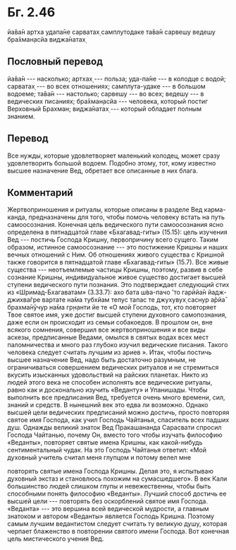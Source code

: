 # Бг. 2.46

йа̄ва̄н артха удапа̄не
сарватах̣ самплутодаке
та̄ва̄н сарвешу ведешу
бра̄хман̣асйа виджа̄натах̣

## Пословный перевод

йа̄ва̄н --- насколько; артхах̣ --- польза; уда-па̄не --- в колодце с водой;
сарватах̣ --- во всех отношениях; самплута-удаке --- в большом водоеме;
та̄ва̄н --- настолько; сарвешу --- во всех; ведешу --- в ведических
писаниях; бра̄хман̣асйа --- человека, который постиг Верховный Брахман;
виджа̄натах̣ --- который обладает полным знанием.

## Перевод

Все нужды, которые удовлетворяет маленький колодец, может сразу
удовлетворить большой водоем. Подобно этому, тот, кому известно высшее
назначение Вед, обретает все описанные в них блага.

## Комментарий

Жертвоприношения и ритуалы, которые описаны в разделе Вед карма-канда,
предназначены для того, чтобы помочь человеку встать на путь
самоосознания. Конечная цель ведического пути самоосознания ясно
определена в пятнадцатой главе «Бхагавад-гиты» (15.15): цель изучения
Вед --- постичь Господа Кришну, первопричину всего сущего. Таким
образом, истинное самоосознание --- это постижение Кришны и наших вечных
отношений с Ним. Об отношениях живого существа с Кришной также говорится
в пятнадцатой главе «Бхагавад-гиты» (15.7). Все живые существа ---
неотъемлемые частицы Кришны, поэтому, развив в себе сознание Кришны,
индивидуальное живое существо достигает высшей ступени ведического пути
познания. Это подтверждает следующий стих из «Шримад-Бхагаватам»
(3.33.7): ахо бата ш́ва-пачо 'то гарӣйа̄н йадж-джихва̄гре вартате на̄ма
тубхйам тепус тапас те джухувух̣ саснур а̄рйа̄ брахма̄нӯчур на̄ма гр̣н̣анти йе
те «О мой Господь, тот, кто повторяет Твое святое имя, уже достиг высшей
ступени духовного самопознания, даже если он происходит из семьи
собакоедов. В прошлом он, вне всякого сомнения, совершил все
жертвоприношения и все виды аскезы, предписанные Ведами, омылся в святых
водах всех мест паломничества и много раз глубоко изучил ведические
писания. Такого человека следует считать лучшим из ариев ». Итак, чтобы
постичь высшее назначение Вед, надо быть достаточно разумным, не
ограничиваться совершением ведических ритуалов и не стремиться вкусить
изысканных удовольствий на райских планетах. Никто из людей этого века
не способен исполнять все ведические ритуалы, равно как и досконально
изучить «Веданту» и Упанишады. Чтобы выполнить все предписания Вед,
требуется очень много времени, сил, знаний и средств. В нынешний век это
едва ли возможно. Однако высшей цели ведических предписаний можно
достичь, просто повторяя святое имя Господа, как учил Господь Чайтанья,
спаситель всех падших душ. Однажды великий знаток Вед Пракашананда
Сарасвати спросил Господа Чайтанью, почему Он, вместо того чтобы изучать
философию «Веданты», повторяет святые имена Кришны, как какой-нибудь
сентиментальный чудак. На это Господь Чайтанья ответил: «Мой духовный
учитель считал меня глупцом и потому велел мне

повторять святые имена Господа Кришны. Делая это, я испытываю духовный
экстаз и становлюсь похожим на сумасшедшего». В век Кали большинство
людей слишком глупы и невежественны, чтобы быть способными понять
философию «Веданты». Лучший способ достичь ее высшей цели --- повторять
без оскорблений святое имя Господа. «Веданта» --- это вершина всей
ведической мудрости, а главным знатоком и автором «Веданты» является
Господь Кришна. Поэтому самым лучшим ведантистом следует считать ту
великую душу, которая черпает блаженство в повторении святого имени
Господа. Вот конечная цель мистического учения Вед.
